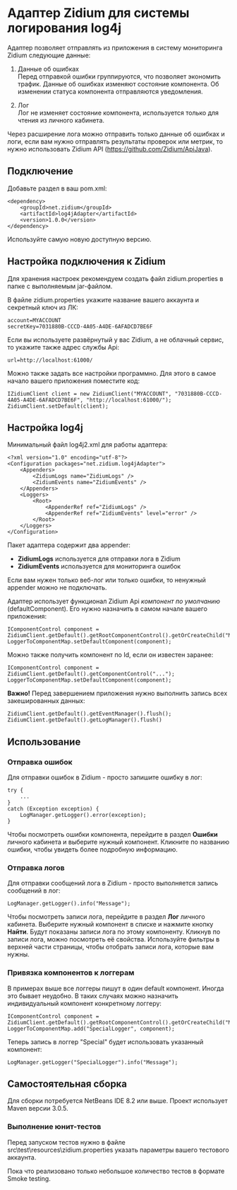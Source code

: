 # Адаптер Zidium для системы логирования log4j

Адаптер позволяет отправлять из приложения в систему мониторинга Zidium следующие данные:

1. Данные об ошибках\
Перед отправкой ошибки группируются, что позволяет экономить трафик. Данные об ошибках изменяют состояние компонента. Об изменении статуса компонента отправляются уведомления.

2. Лог\
Лог не изменяет состояние компонента, используется только для чтения из личного кабинета.

Через расширение лога можно отправить только данные об ошибках и логи, если вам нужно отправлять результаты проверок или метрик, то нужно использовать Zidium API (https://github.com/Zidium/ApiJava).

## Подключение

Добавьте раздел в ваш pom.xml:

    <dependency>
        <groupId>net.zidium</groupId>
        <artifactId>log4jAdapter</artifactId>
        <version>1.0.0</version>
    </dependency>

Используйте самую новую доступную версию.

## Настройка подключения к Zidium
Для хранения настроек рекомендуем создать файл zidium.properties в папке с выполняемым jar-файлом.

В файле zidium.properties укажите название вашего аккаунта и секретный ключ из ЛК:

    account=MYACCOUNT
    secretKey=7031880B-CCCD-4A05-A4DE-6AFADCD7BE6F

Если вы используете развёрнутый у вас Zidium, а не облачный сервис, то укажите также адрес службы Api:

    url=http://localhost:61000/

Можно также задать все настройки программно. Для этого в самое начало вашего приложения поместите код:

    IZidiumClient client = new ZidiumClient("MYACCOUNT", "7031880B-CCCD-4A05-A4DE-6AFADCD7BE6F", "http://localhost:61000/");
    ZidiumClient.setDefault(client);

## Настройка log4j

Минимальный файл log4j2.xml для работы адаптера:

    <?xml version="1.0" encoding="utf-8"?>
    <Configuration packages="net.zidium.log4jAdapter">
        <Appenders>
            <ZidiumLogs name="ZidiumLogs" />
            <ZidiumEvents name="ZidiumEvents" />
        </Appenders>
        <Loggers>
            <Root>
                <AppenderRef ref="ZidiumLogs" />
                <AppenderRef ref="ZidiumEvents" level="error" />
            </Root>
        </Loggers>
    </Configuration>

Пакет адаптера содержит два appender:

- **ZidiumLogs** используется для отправки лога в Zidium
- **ZidiumEvents** используется для мониторинга ошибок

Если вам нужен только веб-лог или только ошибки, то ненужный appender можно не подключать.

Адаптер использует функционал Zidium Api *компонент по умолчанию* (defaultComponent). Его нужно назначить в самом начале вашего приложения:

    IComponentControl component = ZidiumClient.getDefault().getRootComponentControl().getOrCreateChild("MyComponent");
    LoggerToComponentMap.setDefaultComponent(component);

Можно также получить компонент по Id, если он известен заранее:

    IComponentControl component = ZidiumClient.getDefault().getComponentControl("...");
    LoggerToComponentMap.setDefaultComponent(component);

**Важно!**
Перед завершением приложения нужно выполнить запись всех закешированных данных:

    ZidiumClient.getDefault().getEventManager().flush();
    ZidiumClient.getDefault().getLogManager().flush()

## Использование

### Отправка ошибок

Для отправки ошибок в Zidium - просто запишите ошибку в лог:

    try {
        ...
    }
    catch (Exception exception) {
        LogManager.getLogger().error(exception);
    }

Чтобы посмотреть ошибки компонента, перейдите в раздел **Ошибки** личного кабинета и выберите нужный компонент.
Кликните по названию ошибки, чтобы увидеть более подробную информацию.

### Отправка логов

Для отправки сообщений лога в Zidium - просто выполняется запись сообщений в лог:

    LogManager.getLogger().info("Message");

Чтобы посмотреть записи лога, перейдите в раздел **Лог** личного кабинета.
Выберите нужный компонент в списке и нажмите кнопку **Найти**.
Будут показаны записи лога по этому компоненту.
Кликнув по записи лога, можно посмотреть её свойства.
Используйте фильтры в верхней части страницы, чтобы отобрать записи лога, которые вам нужны.

### Привязка компонентов к логгерам

В примерах выше все логгеры пишут в один default компонент. Иногда это бывает неудобно.
В таких случаях можно назначить индивидуальный компонент конкретному логгеру:

    IComponentControl component = ZidiumClient.getDefault().getRootComponentControl().getOrCreateChild("MySpecialComponent");
    LoggerToComponentMap.add("SpecialLogger", component);

Теперь запись в логгер "Special" будет использовать указанный компонент:

    LogManager.getLogger("SpecialLogger").info("Message");

## Самостоятельная сборка

Для сборки потребуется NetBeans IDE 8.2 или выше.
Проект использует Maven версии 3.0.5.

### Выполнение юнит-тестов

Перед запуском тестов нужно в файле src\test\resources\zidium.properties указать параметры вашего тестового аккаунта.

Пока что реализовано только небольшое количество тестов в формате Smoke testing.
